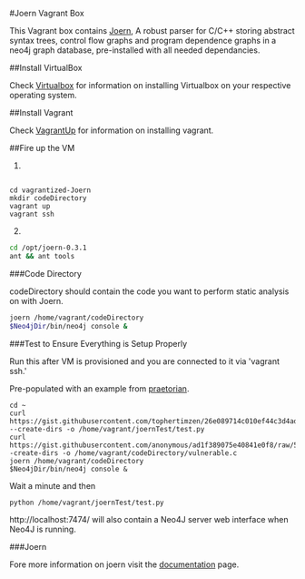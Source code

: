 #Joern Vagrant Box

This Vagrant box contains [Joern](https://github.com/fabsx00/joern), A robust parser for C/C++ storing abstract syntax trees, control flow graphs and program dependence graphs in a neo4j graph database, pre-installed with all needed dependancies. 

##Install VirtualBox

Check [Virtualbox](https://www.virtualbox.org/wiki/Downloads) for information on installing Virtualbox on your respective operating system.

##Install Vagrant

Check [VagrantUp](http://www.vagrantup.com/downloads) for information on installing vagrant.

##Fire up the VM

1) 

```

cd vagrantized-Joern
mkdir codeDirectory
vagrant up
vagrant ssh
```

2)

```bash
cd /opt/joern-0.3.1
ant && ant tools
```

###Code Directory

codeDirectory should contain the code you want to perform static analysis on with Joern. 

```bash
joern /home/vagrant/codeDirectory
$Neo4jDir/bin/neo4j console &
```

###Test to Ensure Everything is Setup Properly

Run this after VM is provisioned and you are connected to it via 'vagrant ssh.'

Pre-populated with an example from [praetorian](https://www.praetorian.com/blog/why-you-should-add-joern-to-your-source-code-audit-toolkit). 

```
cd ~
curl https://gist.githubusercontent.com/tophertimzen/26e089714c010ef44c3d4ad4398e2649/raw/e932cfcc53e5e412e3ca2ad0f4c8f54f1dadb3b8/joern%2520test --create-dirs -o /home/vagrant/joernTest/test.py
curl https://gist.githubusercontent.com/anonymous/ad1f389075e40841e0f8/raw/5f1dcc8df43b5e4b3066f87dab4c4e61fe839e54/vulnerable.c -create-dirs -o /home/vagrant/codeDirectory/vulnerable.c
joern /home/vagrant/codeDirectory
$Neo4jDir/bin/neo4j console &
```

Wait a minute and then

```bash
python /home/vagrant/joernTest/test.py
```

http://localhost:7474/ will also contain a Neo4J server web interface when Neo4J is running. 

###Joern

Fore more information on joern visit the [documentation](http://joern.readthedocs.io/en/latest/) page.
